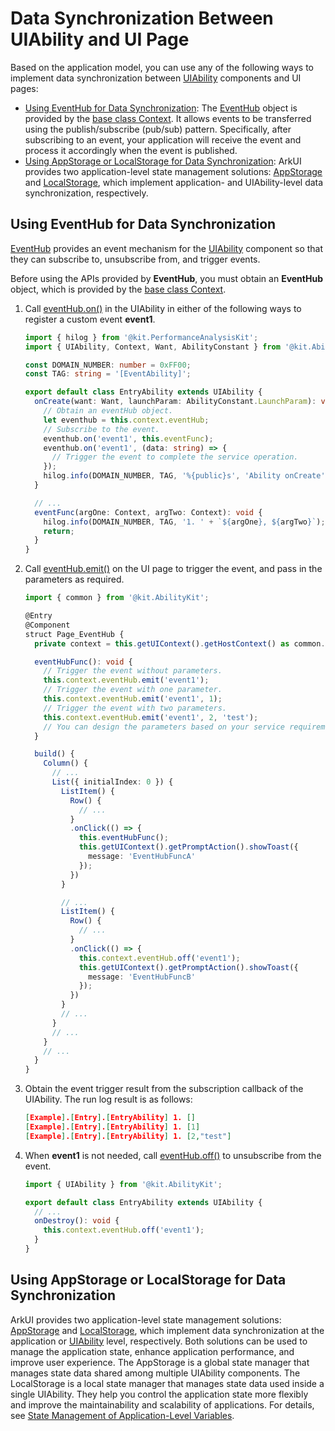 # Data Synchronization Between UIAbility and UI Page


Based on the application model, you can use any of the following ways to implement data synchronization between [UIAbility](../reference/apis-ability-kit/js-apis-app-ability-uiAbility.md) components and UI pages:

- [Using EventHub for Data Synchronization](#using-eventhub-for-data-synchronization): The [EventHub](../reference/apis-ability-kit/js-apis-inner-application-eventHub.md) object is provided by the [base class Context](application-context-stage.md). It allows events to be transferred using the publish/subscribe (pub/sub) pattern. Specifically, after subscribing to an event, your application will receive the event and process it accordingly when the event is published.
- [Using AppStorage or LocalStorage for Data Synchronization](#using-appstorage-or-localstorage-for-data-synchronization): ArkUI provides two application-level state management solutions: [AppStorage](../ui/state-management/arkts-appstorage.md) and [LocalStorage](../ui/state-management/arkts-localstorage.md), which implement application- and UIAbility-level data synchronization, respectively.


## Using EventHub for Data Synchronization

[EventHub](../reference/apis-ability-kit/js-apis-inner-application-eventHub.md) provides an event mechanism for the [UIAbility](../reference/apis-ability-kit/js-apis-app-ability-uiAbility.md) component so that they can subscribe to, unsubscribe from, and trigger events.

Before using the APIs provided by **EventHub**, you must obtain an **EventHub** object, which is provided by the [base class Context](application-context-stage.md).

1. Call [eventHub.on()](../reference/apis-ability-kit/js-apis-inner-application-eventHub.md#eventhubon) in the UIAbility in either of the following ways to register a custom event **event1**.

    ```ts
    import { hilog } from '@kit.PerformanceAnalysisKit';
    import { UIAbility, Context, Want, AbilityConstant } from '@kit.AbilityKit';

    const DOMAIN_NUMBER: number = 0xFF00;
    const TAG: string = '[EventAbility]';

    export default class EntryAbility extends UIAbility {
      onCreate(want: Want, launchParam: AbilityConstant.LaunchParam): void {
        // Obtain an eventHub object.
        let eventhub = this.context.eventHub;
        // Subscribe to the event.
        eventhub.on('event1', this.eventFunc);
        eventhub.on('event1', (data: string) => {
          // Trigger the event to complete the service operation.
        });
        hilog.info(DOMAIN_NUMBER, TAG, '%{public}s', 'Ability onCreate');
      }

      // ...
      eventFunc(argOne: Context, argTwo: Context): void {
        hilog.info(DOMAIN_NUMBER, TAG, '1. ' + `${argOne}, ${argTwo}`);
        return;
      }
    }
    ```

2. Call [eventHub.emit()](../reference/apis-ability-kit/js-apis-inner-application-eventHub.md#eventhubemit) on the UI page to trigger the event, and pass in the parameters as required.

    ```ts
    import { common } from '@kit.AbilityKit';

    @Entry
    @Component
    struct Page_EventHub {
      private context = this.getUIContext().getHostContext() as common.UIAbilityContext;

      eventHubFunc(): void {
        // Trigger the event without parameters.
        this.context.eventHub.emit('event1');
        // Trigger the event with one parameter.
        this.context.eventHub.emit('event1', 1);
        // Trigger the event with two parameters.
        this.context.eventHub.emit('event1', 2, 'test');
        // You can design the parameters based on your service requirements.
      }

      build() {
        Column() {
          // ...
          List({ initialIndex: 0 }) {
            ListItem() {
              Row() {
                // ...
              }
              .onClick(() => {
                this.eventHubFunc();
                this.getUIContext().getPromptAction().showToast({
                  message: 'EventHubFuncA'
                });
              })
            }

            // ...
            ListItem() {
              Row() {
                // ...
              }
              .onClick(() => {
                this.context.eventHub.off('event1');
                this.getUIContext().getPromptAction().showToast({
                  message: 'EventHubFuncB'
                });
              })
            }
            // ...
          }
          // ...
        }
        // ...
      }
    }
    ```

3. Obtain the event trigger result from the subscription callback of the UIAbility. The run log result is as follows:

    ```json
    [Example].[Entry].[EntryAbility] 1. []
    [Example].[Entry].[EntryAbility] 1. [1]
    [Example].[Entry].[EntryAbility] 1. [2,"test"]
    ```
   
4. When **event1** is not needed, call [eventHub.off()](../reference/apis-ability-kit/js-apis-inner-application-eventHub.md#eventhuboff) to unsubscribe from the event.

    ```ts
    import { UIAbility } from '@kit.AbilityKit';

    export default class EntryAbility extends UIAbility {
      // ... 
      onDestroy(): void {
        this.context.eventHub.off('event1');
      }
    }
    ```

## Using AppStorage or LocalStorage for Data Synchronization

ArkUI provides two application-level state management solutions: [AppStorage](../ui/state-management/arkts-appstorage.md) and [LocalStorage](../ui/state-management/arkts-localstorage.md), which implement data synchronization at the application or [UIAbility](../reference/apis-ability-kit/js-apis-app-ability-uiAbility.md) level, respectively. Both solutions can be used to manage the application state, enhance application performance, and improve user experience. The AppStorage is a global state manager that manages state data shared among multiple UIAbility components. The LocalStorage is a local state manager that manages state data used inside a single UIAbility. They help you control the application state more flexibly and improve the maintainability and scalability of applications. For details, see [State Management of Application-Level Variables](../ui/state-management/arkts-application-state-management-overview.md).
<!--no_check-->